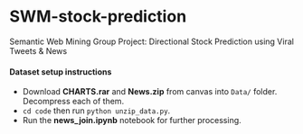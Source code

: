 # SWM-stock-prediction
Semantic Web Mining Group Project: Directional Stock Prediction using Viral Tweets &amp; News


#### Dataset setup instructions
* Download **CHARTS.rar** and **News.zip** from canvas into `Data/` folder. Decompress each of them.
* `cd code` then run `python unzip_data.py`.
* Run the **news_join.ipynb** notebook for further processing.